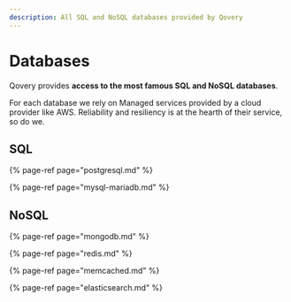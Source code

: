```yaml
---
description: All SQL and NoSQL databases provided by Qovery
---
```


# Databases

Qovery provides **access to the most famous SQL and NoSQL databases**.

For each database we rely on Managed services provided by a cloud provider like AWS. Reliability and resiliency is at the hearth of their service, so do we.

## SQL

{% page-ref page="postgresql.md" %}

{% page-ref page="mysql-mariadb.md" %}

## NoSQL

{% page-ref page="mongodb.md" %}

{% page-ref page="redis.md" %}

{% page-ref page="memcached.md" %}

{% page-ref page="elasticsearch.md" %}

